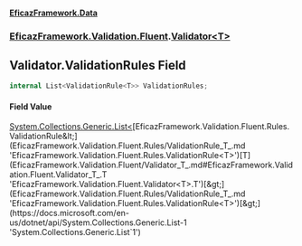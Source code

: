 #### [EficazFramework.Data](EficazFrameworkData.md 'EficazFramework Data')
### [EficazFramework.Validation.Fluent](EficazFrameworkData.md#EficazFramework.Validation.Fluent 'EficazFramework.Validation.Fluent').[Validator&lt;T&gt;](EficazFramework.Validation.Fluent/Validator_T_.md 'EficazFramework.Validation.Fluent.Validator<T>')

## Validator<T>.ValidationRules Field

```csharp
internal List<ValidationRule<T>> ValidationRules;
```

#### Field Value
[System.Collections.Generic.List&lt;](https://docs.microsoft.com/en-us/dotnet/api/System.Collections.Generic.List-1 'System.Collections.Generic.List`1')[EficazFramework.Validation.Fluent.Rules.ValidationRule&lt;](EficazFramework.Validation.Fluent.Rules/ValidationRule_T_.md 'EficazFramework.Validation.Fluent.Rules.ValidationRule<T>')[T](EficazFramework.Validation.Fluent/Validator_T_.md#EficazFramework.Validation.Fluent.Validator_T_.T 'EficazFramework.Validation.Fluent.Validator<T>.T')[&gt;](EficazFramework.Validation.Fluent.Rules/ValidationRule_T_.md 'EficazFramework.Validation.Fluent.Rules.ValidationRule<T>')[&gt;](https://docs.microsoft.com/en-us/dotnet/api/System.Collections.Generic.List-1 'System.Collections.Generic.List`1')